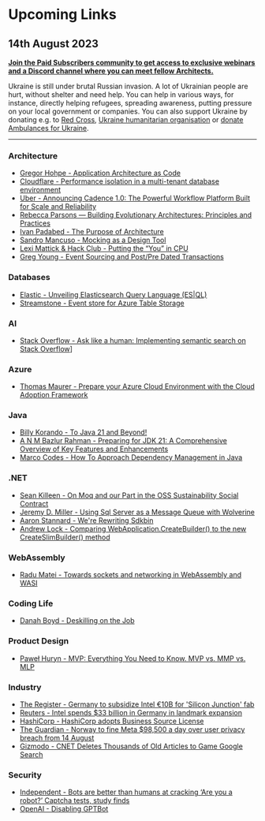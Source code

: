 # Upcoming Links

## 14th August 2023

**[Join the Paid Subscribers community to get access to exclusive webinars and a Discord channel where you can meet fellow Architects.](https://www.architecture-weekly.com/p/whats-architecture-weekly)**

Ukraine is still under brutal Russian invasion. A lot of Ukrainian people are hurt, without shelter and need help. You can help in various ways, for instance, directly helping refugees, spreading awareness, putting pressure on your local government or companies. You can also support Ukraine by donating e.g. to [Red Cross](https://www.icrc.org/en/donate/ukraine), [Ukraine humanitarian organisation](https://savelife.in.ua/en/donate/) or [donate Ambulances for Ukraine](https://www.gofundme.com/f/help-to-save-the-lives-of-civilians-in-a-war-zone).

---

### Architecture
- [Gregor Hohpe - Application Architecture as Code](https://architectelevator.com/cloud/iac-architecture-as-code/)
- [Cloudflare - Performance isolation in a multi-tenant database environment](https://blog.cloudflare.com/performance-isolation-in-a-multi-tenant-database-environment/)
- [Uber - Announcing Cadence 1.0: The Powerful Workflow Platform Built for Scale and Reliability](https://www.uber.com/en-GB/blog/announcing-cadence/)
- [Rebecca Parsons — Building Evolutionary Architectures: Principles and Practices](https://www.youtube.com/watch?v=PQBlyAxPje0)
- [Ivan Padabed - The Purpose of Architecture](https://medium.com/system5-dev/the-purpose-of-architecture-ae9552e548d7)
- [Sandro Mancuso - Mocking as a Design Tool](https://www.codurance.com/publications/2018/10/18/mocking-as-a-design-tool)
- [Lexi Mattick & Hack Club - Putting the “You” in CPU](https://cpu.land/)
- [Greg Young - Event Sourcing and Post/Pre Dated Transactions](https://web.archive.org/web/20141016034850/http://codebetter.com/gregyoung/2014/03/02/event-sourcing-and-postpre-dated-transactions/)

### Databases
- [Elastic - Unveiling Elasticsearch Query Language (ES|QL)](https://www.elastic.co/blog/elasticsearch-query-language-esql)
- [Streamstone - Event store for Azure Table Storage](https://github.com/yevhen/Streamstone)

### AI 
- [Stack Overflow - Ask like a human: Implementing semantic search on Stack Overflow](https://stackoverflow.blog/2023/07/31/ask-like-a-human-implementing-semantic-search-on-stack-overflow)]

### Azure
- [Thomas Maurer - Prepare your Azure Cloud Environment with the Cloud Adoption Framework](https://www.thomasmaurer.ch/2023/07/prepare-your-azure-cloud-environment-with-the-cloud-adoption-framework/)

### Java
- [Billy Korando - To Java 21 and Beyond!](https://www.youtube.com/watch?v=470InxVt5es)
- [A N M Bazlur Rahman - Preparing for JDK 21: A Comprehensive Overview of Key Features and Enhancements](https://foojay.io/today/preparing-for-jdk-21-a-comprehensive-overview-of-key-features-and-enhancements/)
- [Marco Codes - How To Approach Dependency Management in Java](https://www.youtube.com/watch?v=6GJAjDcFHTo)

### .NET
- [Sean Killeen - On Moq and our Part in the OSS Sustainability Social Contract](https://seankilleen.com/2023/08/on-moq-and-our-part-in-the-oss-sustainability-social-contract/)
- [Jeremy D. Miller - Using Sql Server as a Message Queue with Wolverine](https://jeremydmiller.com/2023/08/13/using-sql-server-as-a-message-queue-with-wolverine)
- [Aaron Stannard - We're Rewriting Sdkbin](https://aaronstannard.com/sdkbin-rewrite/)
- [Andrew Lock - Comparing WebApplication.CreateBuilder() to the new CreateSlimBuilder() method](https://andrewlock.net/exploring-the-dotnet-8-preview-comparing-createbuilder-to-the-new-createslimbuilder-method/)

### WebAssembly
- [Radu Matei - Towards sockets and networking in WebAssembly and WASI](https://radu-matei.com/blog/towards-sockets-networking-wasi/)

### Coding Life
- [Danah Boyd - Deskilling on the Job](https://www.zephoria.org/thoughts/archives/2023/04/21/deskilling-on-the-job.html)

### Product Design
- [Paweł Huryn - MVP: Everything You Need to Know. MVP vs. MMP vs. MLP](https://huryn.substack.com/p/mvp-everything-you-need-to-know-mvp)

### Industry
- [The Register - Germany to subsidize Intel €10B for 'Silicon Junction' fab](https://www.theregister.com/2023/06/19/germany_to_subsidize_intel_10bn/)
- [Reuters - Intel spends $33 billion in Germany in landmark expansion](https://www.reuters.com/technology/berlin-sign-agreement-with-intel-after-chip-plant-talks-2023-06-19/)
- [HashiCorp - HashiCorp adopts Business Source License](https://www.hashicorp.com/blog/hashicorp-adopts-business-source-license)
- [The Guardian - Norway to fine Meta $98,500 a day over user privacy breach from 14 August](https://www.theguardian.com/technology/2023/aug/07/norway-meta-fine-user-privacy-breach-targeted-ads)
- [Gizmodo - CNET Deletes Thousands of Old Articles to Game Google Search](https://gizmodo.com/cnet-deletes-thousands-old-articles-google-search-seo-1850721475)

### Security
- [Independent - Bots are better than humans at cracking ‘Are you a robot?’ Captcha tests, study finds](https://www.independent.co.uk/tech/captcha-test-bots-better-humans-b2389998.html)
- [OpenAI - Disabling GPTBot](https://platform.openai.com/docs/gptbot/disallowing-gptbot)